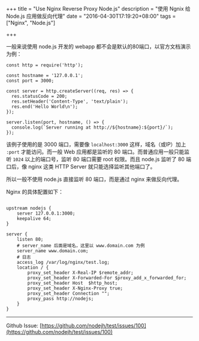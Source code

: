 +++
title = "Use Nginx Reverse Proxy Node.js"
description = "使用 Ngnix 给 Node.js 应用做反向代理"
date = "2016-04-30T17:19:20+08:00"
tags = ["Nginx", "Node.js"]

+++


一般来说使用 node.js 开发的 webapp 都不会是默认的80端口，以官方文档演示为例：

```
const http = require('http');

const hostname = '127.0.0.1';
const port = 3000;

const server = http.createServer((req, res) => {
  res.statusCode = 200;
  res.setHeader('Content-Type', 'text/plain');
  res.end('Hello World\n');
});

server.listen(port, hostname, () => {
  console.log(`Server running at http://${hostname}:${port}/`);
});
```

<!--more-->

该例子使用的是 3000 端口，需要像 `localhost:3000` 这样，域名（或IP）加上 `:port` 才能访问。而一般 Web 应用都是监听的 80 端口。而普通应用一般只能监听 `1024` 以上的端口号，监听 80 端口需要 root 权限。而且 node.js 监听了 80 端口后，像 nginx 这类 HTTP Server 就只能选择监听其他端口了。

所以一般不使用 node.js 直接监听 80 端口，而是通过 nginx 来做反向代理。

Nginx 的具体配置如下：

```

upstream nodejs {
    server 127.0.0.1:3000;
    keepalive 64;
}

server {
    listen 80;
    # server_name 后面是域名，这里以 www.domain.com 为例
    server_name www.domain.com;
    # 日志
    access_log /var/log/nginx/test.log;
    location / {
        proxy_set_header X-Real-IP $remote_addr;
        proxy_set_header X-Forwarded-For $proxy_add_x_forwarded_for;
        proxy_set_header Host  $http_host;
        proxy_set_header X-Nginx-Proxy true;
        proxy_set_header Connection "";
        proxy_pass http://nodejs;
    }
}
```


---
Github Issue: [https://github.com/nodejh/test/issues/100](https://github.com/nodejh/test/issues/100)
